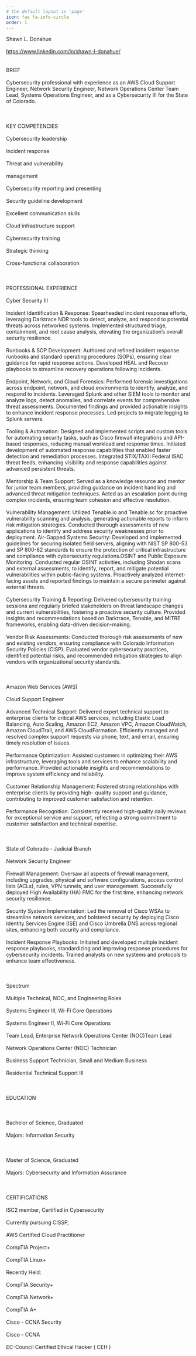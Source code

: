 ```yaml
---
# the default layout is 'page'
icon: fas fa-info-circle
order: 1
---
```


Shawn L. Donahue <br><br>
https://www.linkedin.com/in/shawn-l-donahue/<br><br>
<br>
BRIEF<br><br>
Cybersecurity professional with experience as an AWS Cloud Support Engineer, Network Security Engineer,
Network Operations Center Team Lead, Systems Operations Engineer, and as a Cybersecurity III for the
State of Colorado.<br><br>
<br><br>
KEY COMPETENCIES<br><br>
Cybersecurity leadership<br><br>
Incident response<br><br>
Threat and vulnerability<br><br>
management<br><br>
Cybersecurity reporting and presenting<br><br>
Security guideline development<br><br>
Excellent communication skills<br><br>
Cloud infrastructure support<br><br>
Cybersecurity training<br><br>
Strategic thinking<br><br>
Cross-functional collaboration<br><br>
<br><br>
PROFESSIONAL EXPERIENCE<br><br>
Cyber Security III<br><br>
Incident Identification & Response: Spearheaded incident response efforts, leveraging Darktrace NDR tools
to detect, analyze, and respond to potential threats across networked systems. Implemented structured
triage, containment, and root cause analysis, elevating the organization’s overall security resilience.<br><br>
Runbooks & SOP Development: Authored and refined incident response runbooks and standard operating
procedures (SOPs), ensuring clear guidance for rapid response actions. Developed HEAL and Recover
playbooks to streamline recovery operations following incidents.<br><br>
Endpoint, Network, and Cloud Forensics: Performed forensic investigations across endpoint, network, and
cloud environments to identify, analyze, and respond to incidents. Leveraged Splunk and other SIEM tools to
monitor and analyze logs, detect anomalies, and correlate events for comprehensive threat assessments.
Documented findings and provided actionable insights to enhance incident response processes. Led
projects to migrate logging to Splunk servers.<br><br>
Tooling & Automation: Designed and implemented scripts and custom tools for automating security tasks,
such as Cisco firewall integrations and API-based responses, reducing manual workload and response times.
Initiated development of automated response capabilities that enabled faster detection and remediation
processes. Integrated STIX/TAXII Federal ISAC threat feeds, enhancing visibility and response capabilities
against advanced persistent threats.<br><br>
Mentorship & Team Support: Served as a knowledge resource and mentor for junior team members,
providing guidance on incident handling and advanced threat mitigation techniques. Acted as an escalation
point during complex incidents, ensuring team cohesion and effective resolution.<br><br>
Vulnerability Management: Utilized Tenable.io and Tenable.sc for proactive vulnerability scanning and
analysis, generating actionable reports to inform risk mitigation strategies. Conducted thorough assessments
of new applications to identify and address security weaknesses prior to deployment.
Air-Gapped Systems Security: Developed and implemented guidelines for securing isolated field servers,
aligning with NIST SP 800-53 and SP 800-82 standards to ensure the protection of critical infrastructure and
compliance with cybersecurity regulations.OSINT and Public Exposure Monitoring: Conducted regular OSINT activities, including Shodan scans and
external assessments, to identify, report, and mitigate potential vulnerabilities within public-facing systems.
Proactively analyzed internet-facing assets and reported findings to maintain a secure perimeter against
external threats.<br><br>
Cybersecurity Training & Reporting: Delivered cybersecurity training sessions and regularly briefed
stakeholders on threat landscape changes and current vulnerabilities, fostering a proactive security culture.
Provided insights and recommendations based on Darktrace, Tenable, and MITRE frameworks, enabling
data-driven decision-making.<br><br>
Vendor Risk Assessments: Conducted thorough risk assessments of new and existing vendors, ensuring
compliance with Colorado Information Security Policies (CISP). Evaluated vendor cybersecurity practices,
identified potential risks, and recommended mitigation strategies to align vendors with organizational
security standards.<br><br>
<br><br>
Amazon Web Services (AWS)<br><br>
Cloud Support Engineer<br><br>
Advanced Technical Support: Delivered expert technical support to enterprise clients for critical AWS
services, including Elastic Load Balancing, Auto Scaling, Amazon EC2, Amazon VPC, Amazon CloudWatch,
Amazon CloudTrail, and AWS CloudFormation. Efficiently managed and resolved complex support requests
via phone, text, and email, ensuring timely resolution of issues.<br><br>
Performance Optimization: Assisted customers in optimizing their AWS infrastructure, leveraging tools and
services to enhance scalability and performance. Provided actionable insights and recommendations to
improve system efficiency and reliability.<br><br>
Customer Relationship Management: Fostered strong relationships with enterprise clients by providing high-
quality support and guidance, contributing to improved customer satisfaction and retention.<br><br>
Performance Recognition: Consistently received high-quality daily reviews for exceptional service and
support, reflecting a strong commitment to customer satisfaction and technical expertise.<br><br>
<br><br>
State of Colorado - Judicial Branch<br><br>
Network Security Engineer<br><br>
Firewall Management: Oversaw all aspects of firewall management, including upgrades, physical and
software configurations, access control lists (ACLs), rules, VPN tunnels, and user management. Successfully
deployed High Availability (HA) FMC for the first time, enhancing network security resilience.<br><br>
Security System Implementation: Led the removal of Cisco WSAs to streamline network services, and
bolstered security by deploying Cisco Identity Services Engine (ISE) and Cisco Umbrella DNS across regional
sites, enhancing both security and compliance.<br><br>
Incident Response Playbooks: Initiated and developed multiple incident response playbooks, standardizing
and improving response procedures for cybersecurity incidents. Trained analysts on new systems and
protocols to enhance team effectiveness.<br><br>
<br><br>
Spectrum<br><br>
Multiple Technical, NOC, and Engineering Roles<br><br>
Systems Engineer III, Wi-Fi Core Operations<br><br>
Systems Engineer II, Wi-Fi Core Operations<br><br>
Team Lead, Enterprise Network Operations Center (NOC)Team Lead<br><br>
Network Operations Center (NOC) Technician<br><br>
Business Support Technician, Small and Medium Business<br><br>
Residential Technical Support III<br><br>
<br><br>
EDUCATION<br><br>
<br><br>
Bachelor of Science, Graduated<br><br>
Majors: Information Security<br><br>
<br><br>
Master of Science, Graduated<br><br>
Majors: Cybersecurity and Information Assurance<br><br>
<br><br>
CERTIFICATIONS<br><br>
ISC2 member, Certified in Cybersecurity<br><br>
Currently pursuing CISSP,<br><br>
AWS Certified Cloud Practitioner<br><br>
CompTIA Project+<br><br>
CompTIA Linux+<br><br>
Recently Held:<br><br>
CompTIA Security+<br><br>
CompTIA Network+<br><br>
CompTIA A+<br><br>
Cisco - CCNA Security<br><br>
Cisco - CCNA<br><br>
EC-Council Certified Ethical Hacker ( CEH )<br><br>